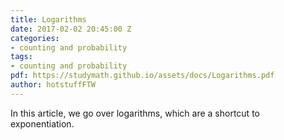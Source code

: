 ```yaml
---
title: Logarithms
date: 2017-02-02 20:45:00 Z
categories:
- counting and probability
tags:
- counting and probability
pdf: https://studymath.github.io/assets/docs/Logarithms.pdf
author: hotstuffFTW
---
```


In this article, we go over logarithms, which are a shortcut to exponentiation. 